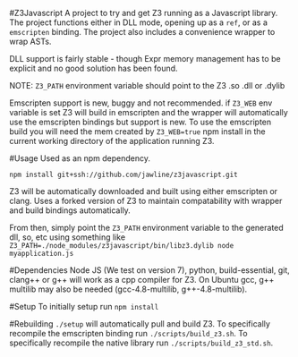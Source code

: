 #Z3Javascript
A project to try and get Z3 running as a Javascript library. The project functions either in DLL mode, opening up as a `ref`, or as a `emscripten` binding.
The project also includes a convenience wrapper to wrap ASTs.

DLL support is fairly stable - though Expr memory management has to be explicit and no good solution has been found.

NOTE: `Z3_PATH` environment variable should point to the Z3 .so .dll or .dylib

Emscripten support is new, buggy and not recommended. if `Z3_WEB` env variable is set Z3 will build in emscripten and the wrapper will automatically use the emscripten bindings but support is new. To use the emscripten build you will need the mem created by `Z3_WEB=true` npm install in the current working directory of the application running Z3.

#Usage
Used as an npm dependency.

`npm install git+ssh://github.com/jawline/z3javascript.git`

Z3 will be automatically downloaded and built using either emscripten or clang. Uses a forked version of Z3 to maintain compatability with wrapper and build bindings automatically.

From then, simply point the `Z3_PATH` environment variable to the generated dll, so, etc using something like `Z3_PATH=./node_modules/z3javascript/bin/libz3.dylib node myapplication.js`

#Dependencies
Node JS (We test on version 7), python, build-essential,  git, clang++ or g++ will work as a cpp compiler for Z3.
On Ubuntu gcc, g++ multilib may also be needed (gcc-4.8-multilib, g++-4.8-multilib).

#Setup
To initially setup run `npm install`

#Rebuilding
`./setup` will automatically pull and build Z3.
To specifically recompile the emscripten binding run `./scripts/build_z3.sh`.
To specifically recompile the native library run `./scripts/build_z3_std.sh`.
